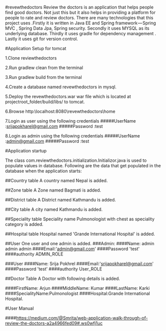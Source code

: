 #revewthedoctors
Review the doctors is an application that helps people find good doctors. Not just this but it also helps in providing a platform for people to rate and review doctors. There are many technologies that this project uses .Firstly it is written in Java EE and Spring framework — Spring MVC , Spring Data Jpa, Spring security. Secondly it uses MYSQL as its underlying database. Thirdly it uses gradle for dependency management . Lastly it uses git for version control.

#Application Setup  for tomcat

1.Clone reviewthedoctors

2.Run gradlew clean from the terminal

3.Run gradlew build from the terminal

4.Create a database named revewthedoctors in mysql.

5.Deploy the revewthedoctors.war war file which is located at projectroot_folder/build/libs/ to tomcat.

6.Browse http:\\localhost:8080\revewthedoctors\home

7.Login as user using the following credentials
#####UserName :srijapokharel@gmail.com
#####Password :test

8.Login as admin using the following credentials
#####UserName :admin@gmail.com
#####Password :test

#Application startup

The class com.reviewthedoctors.initialization.Initializor.java is used to populate values in database. 
Following are the data that get populated in the database when the application starts:

##Country table
A country named Nepal is added.

##Zone table
A Zone named Bagmati is added.

##District table
A District named Kathmandu is added.

##City table
A city named Kathmandu is added.

##Speciality table
Speciality name Pulmonologist with chest as speciality category is added.

##Hospital table
Hospital named 'Grande International Hospital' is added.

##User
One user and one admin is added.
###Admin:
####Name: admin admin admin 
####Email:'admin@gmail.com'
####Password 'test' 
####authority ADMIN_ROLE

###User
####Name: Srija Pokhrel
####Email:'srijapokharel@gmail.com'
####Password 'test' 
####authority User_ROLE 

##Doctor Table
A Doctor with following details is added.

####FirstName: Arjun
####MiddleName: Kumar
####LastName: Karki
####SpecialityName:Pulmonologist
####Hospital:Grande International Hospital.

#User Manual

####https://medium.com/@Smrita/web-application-walk-through-of-review-the-doctors-a2a4966fed09#.ws0wfj1uc
